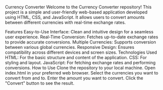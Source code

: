 Currency Converter
Welcome to the Currency Converter repository! This project is a simple and user-friendly web-based application developed using HTML, CSS, and JavaScript. It allows users to convert amounts between different currencies with real-time exchange rates.

Features
Easy-to-Use Interface: Clean and intuitive design for a seamless user experience.
Real-Time Conversion: Fetches up-to-date exchange rates to provide accurate conversions.
Multiple Currencies: Supports conversion between various global currencies.
Responsive Design: Ensures compatibility across different devices and screen sizes.
Technologies Used
HTML: For the basic structure and content of the application.
CSS: For styling and layout.
JavaScript: For fetching exchange rates and performing conversions.
How to Use
Clone the repository to your local machine.
Open index.html in your preferred web browser.
Select the currencies you want to convert from and to.
Enter the amount you want to convert.
Click the "Convert" button to see the result.
